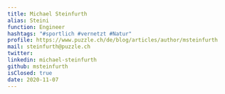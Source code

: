 ```yaml
---
title: Michael Steinfurth
alias: Steini
function: Engineer
hashtags: "#sportlich #vernetzt #Natur"
profile: https://www.puzzle.ch/de/blog/articles/author/msteinfurth
mail: steinfurth@puzzle.ch
twitter:
linkedin: michael-steinfurth
github: msteinfurth
isClosed: true
date: 2020-11-07
---
```

